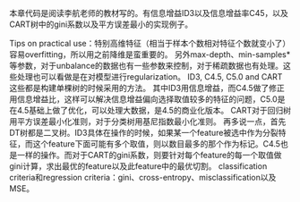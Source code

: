 本章代码是阅读李航老师的教材写的。有信息增益ID3以及信息增益率C45，以及CART树中的gini系数以及平方误差最小的实现例子。

Tips on practical use：特别高维特征（相当于样本个数相对特征个数就变小了）容易overfitting，所以用之前降维是蛮重要的。
另外max-depth、min-samples*等参数，对于unbalance的数据也有一些参数来控制，对于稀疏数据也有处理。这些处理也可以看做是在对模型进行regularization。
ID3, C4.5, C5.0 and CART 这些都是构建单棵树的时候采用的方法。
其中ID3用信息增益，而C4.5做了修正用信息增益比，这样可以解决信息增益偏向选择取值较多的特征的问题，C5.0是在4.5基础上做了优化，可以处理大数据，是4.5的商业化版本。
CART对于回归树用平方误差最小化准则，对于分类树用基尼指数最小化准则。
再多说一点，首先DT树都是二叉树。ID3具体在操作的时候，如果某一个feature被选中作为分裂特征，而这个feature下面可能有多个取值，则以数目最多的那个作为标记。C4.5也是一样的操作。而对于CART的gini系数，则要针对每个feature的每一个取值做gini计算，求出最优的feature以及此feature中的最优切割。
classification criteria和regression criteria：gini、cross-entropy、misclassification以及MSE。